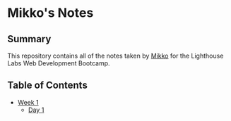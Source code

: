 # Mikko's Notes

## Summary
This repository contains all of the notes taken by [Mikko](https://github.com/ofthekings12) for the Lighthouse Labs Web Development Bootcamp.

## Table of Contents
* [Week 1](/Week_1)
  * [Day 1](/Week_1/Day_1)
  